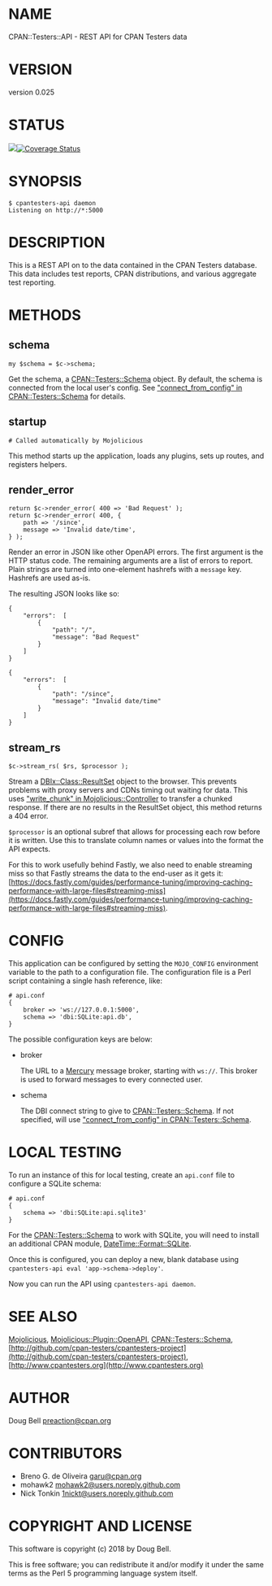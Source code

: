 # NAME

CPAN::Testers::API - REST API for CPAN Testers data

# VERSION

version 0.025

# STATUS

<a href="https://travis-ci.org/cpan-testers/cpantesters-api"><img src="https://travis-ci.org/cpan-testers/cpantesters-api.svg?branch=master"></a><a href="https://coveralls.io/r/cpan-testers/cpantesters-api"><img src="https://coveralls.io/repos/cpan-testers/CPAN-Testers-API/badge.png" alt="Coverage Status" /></a>

# SYNOPSIS

    $ cpantesters-api daemon
    Listening on http://*:5000

# DESCRIPTION

This is a REST API on to the data contained in the CPAN Testers
database. This data includes test reports, CPAN distributions, and
various aggregate test reporting.

# METHODS

## schema

    my $schema = $c->schema;

Get the schema, a [CPAN::Testers::Schema](https://metacpan.org/pod/CPAN::Testers::Schema) object. By default, the
schema is connected from the local user's config. See
["connect\_from\_config" in CPAN::Testers::Schema](https://metacpan.org/pod/CPAN::Testers::Schema#connect_from_config) for details.

## startup

    # Called automatically by Mojolicious

This method starts up the application, loads any plugins, sets up routes,
and registers helpers.

## render\_error

    return $c->render_error( 400 => 'Bad Request' );
    return $c->render_error( 400, {
        path => '/since',
        message => 'Invalid date/time',
    } );

Render an error in JSON like other OpenAPI errors. The first argument
is the HTTP status code. The remaining arguments are a list of errors
to report. Plain strings are turned into one-element hashrefs with a
`message` key. Hashrefs are used as-is.

The resulting JSON looks like so:

    {
        "errors":  [
            {
                "path": "/",
                "message": "Bad Request"
            }
        ]
    }

    {
        "errors":  [
            {
                "path": "/since",
                "message": "Invalid date/time"
            }
        ]
    }

## stream\_rs

    $c->stream_rs( $rs, $processor );

Stream a [DBIx::Class::ResultSet](https://metacpan.org/pod/DBIx::Class::ResultSet) object to the browser. This prevents
problems with proxy servers and CDNs timing out waiting for data. This
uses ["write\_chunk" in Mojolicious::Controller](https://metacpan.org/pod/Mojolicious::Controller#write_chunk) to transfer a chunked
response. If there are no results in the ResultSet object, this method
returns a 404 error.

`$processor` is an optional subref that allows for processing each row
before it is written. Use this to translate column names or values into
the format the API expects.

For this to work usefully behind Fastly, we also need to enable streaming
miss so that Fastly streams the data to the end-user as it gets it:
[https://docs.fastly.com/guides/performance-tuning/improving-caching-performance-with-large-files#streaming-miss](https://docs.fastly.com/guides/performance-tuning/improving-caching-performance-with-large-files#streaming-miss).

# CONFIG

This application can be configured by setting the `MOJO_CONFIG`
environment variable to the path to a configuration file. The
configuration file is a Perl script containing a single hash reference,
like:

    # api.conf
    {
        broker => 'ws://127.0.0.1:5000',
        schema => 'dbi:SQLite:api.db',
    }

The possible configuration keys are below:

- broker

    The URL to a [Mercury](https://metacpan.org/pod/Mercury) message broker, starting with `ws://`. This
    broker is used to forward messages to every connected user.

- schema

    The DBI connect string to give to [CPAN::Testers::Schema](https://metacpan.org/pod/CPAN::Testers::Schema). If not specified,
    will use ["connect\_from\_config" in CPAN::Testers::Schema](https://metacpan.org/pod/CPAN::Testers::Schema#connect_from_config).

# LOCAL TESTING

To run an instance of this for local testing, create an `api.conf` file
to configure a SQLite schema:

    # api.conf
    {
        schema => 'dbi:SQLite:api.sqlite3'
    }

For the [CPAN::Testers::Schema](https://metacpan.org/pod/CPAN::Testers::Schema) to work with SQLite, you will need to
install an additional CPAN module, [DateTime::Format::SQLite](https://metacpan.org/pod/DateTime::Format::SQLite).

Once this is configured, you can deploy a new, blank database using
`cpantesters-api eval 'app->schema->deploy'`.

Now you can run the API using `cpantesters-api daemon`.

# SEE ALSO

[Mojolicious](https://metacpan.org/pod/Mojolicious), [Mojolicious::Plugin::OpenAPI](https://metacpan.org/pod/Mojolicious::Plugin::OpenAPI),
[CPAN::Testers::Schema](https://metacpan.org/pod/CPAN::Testers::Schema),
[http://github.com/cpan-testers/cpantesters-project](http://github.com/cpan-testers/cpantesters-project),
[http://www.cpantesters.org](http://www.cpantesters.org)

# AUTHOR

Doug Bell <preaction@cpan.org>

# CONTRIBUTORS

- Breno G. de Oliveira <garu@cpan.org>
- mohawk2 <mohawk2@users.noreply.github.com>
- Nick Tonkin <1nickt@users.noreply.github.com>

# COPYRIGHT AND LICENSE

This software is copyright (c) 2018 by Doug Bell.

This is free software; you can redistribute it and/or modify it under
the same terms as the Perl 5 programming language system itself.
